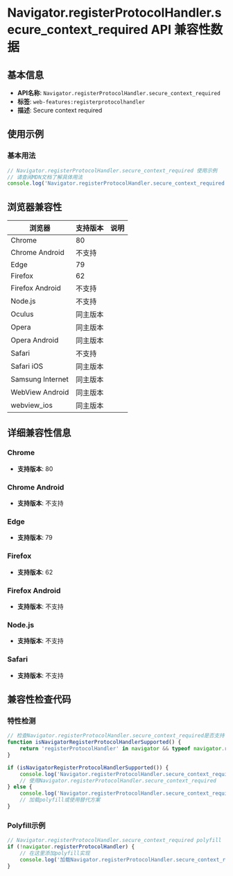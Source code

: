 # Navigator.registerProtocolHandler.secure_context_required API 兼容性数据

## 基本信息

- **API名称**: `Navigator.registerProtocolHandler.secure_context_required`
- **标签**: `web-features:registerprotocolhandler`
- **描述**: Secure context required

## 使用示例

### 基本用法

```javascript
// Navigator.registerProtocolHandler.secure_context_required 使用示例
// 请查阅MDN文档了解具体用法
console.log('Navigator.registerProtocolHandler.secure_context_required API');
```

## 浏览器兼容性

| 浏览器 | 支持版本 | 说明 |
|--------|----------|------|
| Chrome | 80 |  |
| Chrome Android | 不支持 |  |
| Edge | 79 |  |
| Firefox | 62 |  |
| Firefox Android | 不支持 |  |
| Node.js | 不支持 |  |
| Oculus | 同主版本 |  |
| Opera | 同主版本 |  |
| Opera Android | 同主版本 |  |
| Safari | 不支持 |  |
| Safari iOS | 同主版本 |  |
| Samsung Internet | 同主版本 |  |
| WebView Android | 同主版本 |  |
| webview_ios | 同主版本 |  |

## 详细兼容性信息

### Chrome

- **支持版本**: 80

### Chrome Android

- **支持版本**: 不支持

### Edge

- **支持版本**: 79

### Firefox

- **支持版本**: 62

### Firefox Android

- **支持版本**: 不支持

### Node.js

- **支持版本**: 不支持

### Safari

- **支持版本**: 不支持

## 兼容性检查代码

### 特性检测

```javascript
// 检查Navigator.registerProtocolHandler.secure_context_required是否支持
function isNavigatorRegisterProtocolHandlerSupported() {
    return 'registerProtocolHandler' in navigator && typeof navigator.registerProtocolHandler === 'function';
}

if (isNavigatorRegisterProtocolHandlerSupported()) {
    console.log('Navigator.registerProtocolHandler.secure_context_required 支持');
    // 使用Navigator.registerProtocolHandler.secure_context_required
} else {
    console.log('Navigator.registerProtocolHandler.secure_context_required 不支持，需要polyfill');
    // 加载polyfill或使用替代方案
}
```

### Polyfill示例

```javascript
// Navigator.registerProtocolHandler.secure_context_required polyfill
if (!navigator.registerProtocolHandler) {
    // 在这里添加polyfill实现
    console.log('加载Navigator.registerProtocolHandler.secure_context_required polyfill');
}
```

